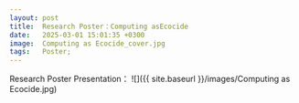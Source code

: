 ```yaml
---
layout: post
title:  Research Poster：Computing asEcocide
date:   2025-03-01 15:01:35 +0300
image:  Computing as Ecocide_cover.jpg
tags:   Poster;
---
```

Research Poster Presentation：
![]({{ site.baseurl }}/images/Computing as Ecocide.jpg) 
